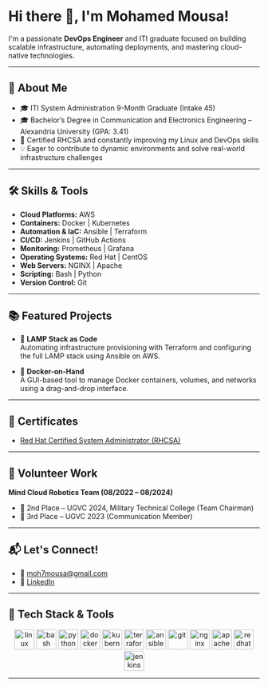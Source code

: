 # Hi there 👋, I'm Mohamed Mousa!

I'm a passionate **DevOps Engineer** and ITI graduate focused on building scalable infrastructure, automating deployments, and mastering cloud-native technologies.

---

## 🚀 About Me

- 🎓 ITI System Administration 9-Month Graduate (Intake 45)  
- 🎓 Bachelor’s Degree in Communication and Electronics Engineering – Alexandria University (GPA: 3.41)  
- 📜 Certified RHCSA and constantly improving my Linux and DevOps skills  
- 💡 Eager to contribute to dynamic environments and solve real-world infrastructure challenges  

---

## 🛠️ Skills & Tools

- **Cloud Platforms:** AWS   
- **Containers:** Docker | Kubernetes 
- **Automation & IaC:** Ansible | Terraform 
- **CI/CD:** Jenkins  | GitHub Actions  
- **Monitoring:** Prometheus | Grafana  
- **Operating Systems:** Red Hat | CentOS  
- **Web Servers:** NGINX | Apache  
- **Scripting:** Bash | Python  
- **Version Control:** Git 

---

## 📚 Featured Projects

- 🔧 **LAMP Stack as Code**  
  Automating infrastructure provisioning with Terraform and configuring the full LAMP stack using Ansible on AWS.

- 🐳 **Docker-on-Hand**  
  A GUI-based tool to manage Docker containers, volumes, and networks using a drag-and-drop interface.

---

## 🏅 Certificates

- [Red Hat Certified System Administrator (RHCSA)](https://www.credly.com/badges/6d95a163-dc20-483a-a7a2-2cc78a5c8d77/public_url) 

---

## 🤖 Volunteer Work

**Mind Cloud Robotics Team (08/2022 – 08/2024)**  
- 🥈 2nd Place – UGVC 2024, Military Technical College (Team Chairman)  
- 🥉 3rd Place – UGVC 2023 (Communication Member)

---

## 📬 Let's Connect!

- 📧 moh7mousa@gmail.com  
- 💼 [LinkedIn](https://www.linkedin.com/in/mohamed-mousa-37521a269/)  

---


## 🧰 Tech Stack & Tools

<p align="center">
  <img src="https://cdn.jsdelivr.net/gh/devicons/devicon/icons/linux/linux-original.svg" height="40" alt="linux" />
  <img src="https://cdn.jsdelivr.net/gh/devicons/devicon/icons/bash/bash-original.svg" height="40" alt="bash" />
  <img src="https://cdn.jsdelivr.net/gh/devicons/devicon/icons/python/python-original.svg" height="40" alt="python" />
  <img src="https://cdn.jsdelivr.net/gh/devicons/devicon/icons/docker/docker-original.svg" height="40" alt="docker" />
  <img src="https://cdn.jsdelivr.net/gh/devicons/devicon/icons/kubernetes/kubernetes-plain.svg" height="40" alt="kubernetes" />
  <img src="https://cdn.jsdelivr.net/gh/devicons/devicon/icons/terraform/terraform-original.svg" height="40" alt="terraform" />
  <img src="https://cdn.jsdelivr.net/gh/devicons/devicon/icons/ansible/ansible-original.svg" height="40" alt="ansible" />
  <img src="https://cdn.jsdelivr.net/gh/devicons/devicon/icons/git/git-original.svg" height="40" alt="git" />
  <img src="https://cdn.jsdelivr.net/gh/devicons/devicon/icons/nginx/nginx-original.svg" height="40" alt="nginx" />
  <img src="https://cdn.jsdelivr.net/gh/devicons/devicon/icons/apache/apache-original.svg" height="40" alt="apache" />
  <img src="https://cdn.jsdelivr.net/gh/devicons/devicon/icons/redhat/redhat-original.svg" height="40" alt="redhat" />
  <img src="https://cdn.jsdelivr.net/gh/devicons/devicon/icons/jenkins/jenkins-original.svg" height="40" alt="jenkins" />
</p>

---
